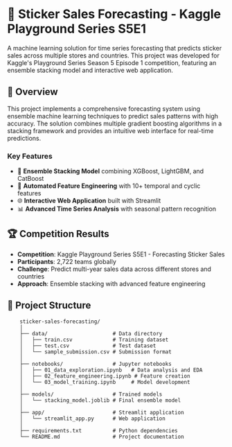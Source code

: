 # 🏪 Sticker Sales Forecasting - Kaggle Playground Series S5E1

A machine learning solution for time series forecasting that predicts sticker sales across multiple stores and countries. This project was developed for Kaggle's Playground Series Season 5 Episode 1 competition, featuring an ensemble stacking model and interactive web application.

## 🎯 Overview

This project implements a comprehensive forecasting system using ensemble machine learning techniques to predict sales patterns with high accuracy. The solution combines multiple gradient boosting algorithms in a stacking framework and provides an intuitive web interface for real-time predictions.

### Key Features
- 🤖 **Ensemble Stacking Model** combining XGBoost, LightGBM, and CatBoost
- 🔧 **Automated Feature Engineering** with 10+ temporal and cyclic features
- 🌐 **Interactive Web Application** built with Streamlit
- 📊 **Advanced Time Series Analysis** with seasonal pattern recognition

## 🏆 Competition Results

- **Competition**: Kaggle Playground Series S5E1 - Forecasting Sticker Sales
- **Participants**: 2,722 teams globally
- **Challenge**: Predict multi-year sales data across different stores and countries
- **Approach**: Ensemble stacking with advanced feature engineering

## 📁 Project Structure
```
    sticker-sales-forecasting/
    │
    ├── data/                     # Data directory
    │   ├── train.csv             # Training dataset
    │   ├── test.csv              # Test dataset
    │   └── sample_submission.csv # Submission format
    │
    ├── notebooks/                # Jupyter notebooks
    │   ├── 01_data_exploration.ipynb   # Data analysis and EDA
    │   ├── 02_feature_engineering.ipynb # Feature creation
    │   └── 03_model_training.ipynb     # Model development
    │
    ├── models/                   # Trained models
    │   └── stacking_model.joblib # Final ensemble model
    │
    ├── app/                      # Streamlit application
    │   └── streamlit_app.py      # Web application
    │
    ├── requirements.txt          # Python dependencies
    └── README.md                 # Project documentation
```